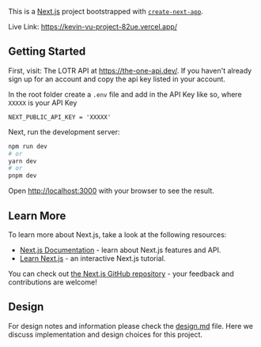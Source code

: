 
This is a [Next.js](https://nextjs.org/) project bootstrapped with [`create-next-app`](https://github.com/vercel/next.js/tree/canary/packages/create-next-app).

Live Link: https://kevin-vu-project-82ue.vercel.app/

## Getting Started
First, visit: The LOTR API at https://the-one-api.dev/.
If you haven't already sign up for an account and copy the api key listed in your account.

In the root folder create a `.env` file and add in the API Key like so, where `XXXXX` is your API Key 
```
NEXT_PUBLIC_API_KEY = 'XXXXX'
```

Next, run the development server:

```bash
npm run dev
# or
yarn dev
# or
pnpm dev
```

Open [http://localhost:3000](http://localhost:3000) with your browser to see the result.

## Learn More

To learn more about Next.js, take a look at the following resources:

- [Next.js Documentation](https://nextjs.org/docs) - learn about Next.js features and API.
- [Learn Next.js](https://nextjs.org/learn) - an interactive Next.js tutorial.

You can check out [the Next.js GitHub repository](https://github.com/vercel/next.js/) - your feedback and contributions are welcome!

## Design

For design notes and information please check the [design.md](https://github.com/kkv263/kevin_vu_Project/blob/main/design.md) file. Here we discuss implementation and design choices for this project.
